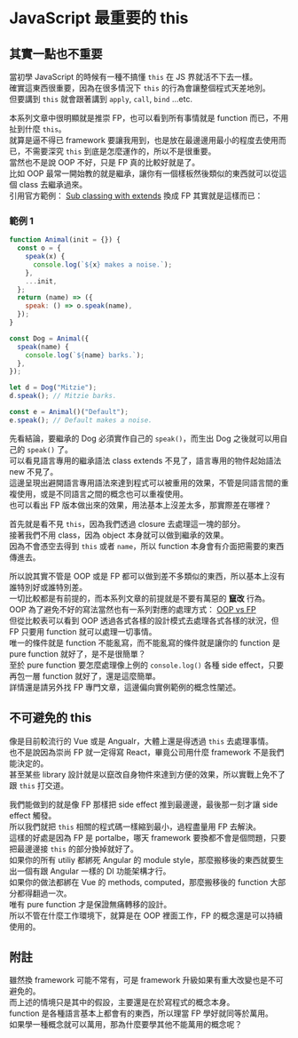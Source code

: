 # JavaScript 最重要的 this

## 其實一點也不重要

當初學 JavaScript 的時候有一種不搞懂 `this` 在 JS 界就活不下去一樣。  
確實這東西很重要，因為在很多情況下 `this` 的行為會讓整個程式天差地別。  
但要講到 `this` 就會跟著講到 `apply`, `call`, `bind` ...etc.

本系列文章中很明顯就是推崇 FP，也可以看到所有事情就是 function 而已，不用扯到什麼 `this`。  
就算是逼不得已 framework 要讓我用到，也是放在最邊邊用最小的程度去使用而已，不需要深究 `this` 到底是怎麼運作的，所以不是很重要。  
當然也不是說 OOP 不好，只是 FP 真的比較好就是了。  
比如 OOP 最常一開始教的就是繼承，讓你有一個樣板然後類似的東西就可以從這個 class 去繼承過來。  
引用官方範例： [Sub classing with extends]
換成 FP 其實就是這樣而已：

### 範例 1

```js
function Animal(init = {}) {
  const o = {
    speak(x) {
      console.log(`${x} makes a noise.`);
    },
    ...init,
  };
  return (name) => ({
    speak: () => o.speak(name),
  });
}

const Dog = Animal({
  speak(name) {
    console.log(`${name} barks.`);
  },
});

let d = Dog("Mitzie");
d.speak(); // Mitzie barks.

const e = Animal()("Default");
e.speak(); // Default makes a noise.
```

先看結論，要繼承的 Dog 必須實作自己的 `speak()`，而生出 Dog 之後就可以用自己的 `speak()` 了。  
可以看見語言專用的繼承語法 class extends 不見了，語言專用的物件起始語法 new 不見了。  
這邊呈現出避開語言專用語法來達到程式可以被重用的效果，不管是同語言間的重複使用，或是不同語言之間的概念也可以重複使用。  
也可以看出 FP 版本做出來的效果，用法基本上沒差太多，那實際差在哪裡？

首先就是看不見 `this`，因為我們透過 closure 去處理這一塊的部分。  
接著我們不用 class，因為 object 本身就可以做到繼承的效果。  
因為不會憑空去得到 `this` 或者 `name`，所以 function 本身會有介面把需要的東西傳進去。

所以說其實不管是 OOP 或是 FP 都可以做到差不多類似的東西，所以基本上沒有誰特別好或誰特別差。  
一切比較都是有前提的，而本系列文章的前提就是不要有萬惡的 **竄改** 行為。  
OOP 為了避免不好的寫法當然也有一系列對應的處理方式： [OOP vs FP]  
但從比較表可以看到 OOP 透過各式各樣的設計模式去處理各式各樣的狀況，但 FP 只要用 function 就可以處理一切事情。  
唯一的條件就是 function 不能亂寫，而不能亂寫的條件就是讓你的 function 是 pure function 就好了，是不是很簡單？  
至於 pure function 要怎麼處理像上例的 `console.log()` 各種 side effect，只要再包一層 function 就好了，還是這麼簡單。  
詳情還是請另外找 FP 專門文章，這邊偏向實例範例的概念性闡述。

## 不可避免的 this

像是目前較流行的 Vue 或是 Angualr，大體上還是得透過 `this` 去處理事情。  
也不是說因為崇尚 FP 就一定得寫 React，畢竟公司用什麼 framework 不是我們能決定的。  
甚至某些 library 設計就是以竄改自身物件來達到方便的效果，所以實戰上免不了跟 `this` 打交道。

我們能做到的就是像 FP 那樣把 side effect 推到最邊邊，最後那一刻才讓 side effect 觸發。  
所以我們就把 `this` 相關的程式碼一樣縮到最小，過程盡量用 FP 去解決。  
這樣的好處是因為 FP 是 portalbe，哪天 framework 要換都不會是個問題，只要把最邊邊接 `this` 的部分換掉就好了。  
如果你的所有 utiliy 都綁死 Angular 的 module style，那麼搬移後的東西就要生出一個有跟 Angular 一樣的 DI 功能架構才行。  
如果你的做法都綁在 Vue 的 methods, computed，那麼搬移後的 function 大部分都得翻過一次。  
唯有 pure function 才是保證無痛轉移的設計。  
所以不管在什麼工作環境下，就算是在 OOP 裡面工作，FP 的概念還是可以持續使用的。

## 附註

雖然換 framework 可能不常有，可是 framework 升級如果有重大改變也是不可避免的。  
而上述的情境只是其中的假設，主要還是在於寫程式的概念本身。  
function 是各種語言基本上都會有的東西，所以理當 FP 學好就同等於萬用。  
如果學一種概念就可以萬用，那為什麼要學其他不能萬用的概念呢？

[oop vs fp]: http://ww4.sinaimg.cn/large/62752320gw1emtdnwa0fpj20hr0ce75f.jpg
[sub classing with extends]: https://developer.mozilla.org/en-US/docs/Web/JavaScript/Reference/Classes#sub_classing_with_extends
